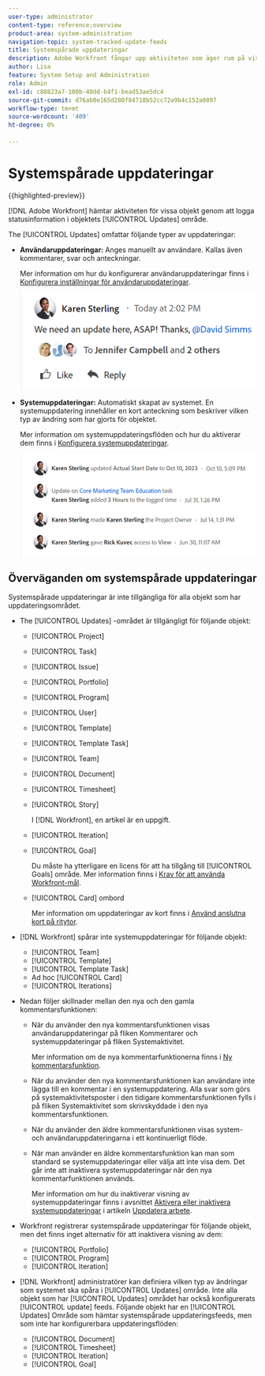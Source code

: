 ```yaml
---
user-type: administrator
content-type: reference;overview
product-area: system-administration
navigation-topic: system-tracked-update-feeds
title: Systemspårade uppdateringar
description: Adobe Workfront fångar upp aktiviteten som äger rum på vissa objekt genom att logga statusinformation i objektets [!UICONTROL Updates] område.
author: Lisa
feature: System Setup and Administration
role: Admin
exl-id: c88823a7-100b-40dd-b4f1-bead53ae5dc4
source-git-commit: d76ab0e165d280f84718b52cc72a9b4c152a0897
workflow-type: tm+mt
source-wordcount: '409'
ht-degree: 0%

---
```


# Systemspårade uppdateringar

{{highlighted-preview}}

<!--remove new experience and legacy notes when we remove legacy in the UI - Jan 24???-->

[!DNL Adobe Workfront] hämtar aktiviteten för vissa objekt genom att logga statusinformation i objektets [!UICONTROL Updates] område.

The [!UICONTROL Updates] omfattar följande typer av uppdateringar:

* **Användaruppdateringar:** Anges manuellt av användare. Kallas även kommentarer, svar och anteckningar.

  Mer information om hur du konfigurerar användaruppdateringar finns i [Konfigurera inställningar för användaruppdateringar](../../../administration-and-setup/set-up-workfront/system-tracked-update-feeds/configure-preferences-user-updates.md).

  ![](assets/updates-qs-350x125.png)

* **Systemuppdateringar:** Automatiskt skapat av systemet. En systemuppdatering innehåller en kort anteckning som beskriver vilken typ av ändring som har gjorts för objektet.

  Mer information om systemuppdateringsflöden och hur du aktiverar dem finns i [Konfigurera systemuppdateringar](../../../administration-and-setup/set-up-workfront/system-tracked-update-feeds/configure-system-updates.md).

  ![](assets/system-updates-example-unified-stream.png)

  <!--
  DRAFTED IN FLARE:
  Timestamps for system updates are based on your operating system's timezone.
  
  -->

## Överväganden om systemspårade uppdateringar

Systemspårade uppdateringar är inte tillgängliga för alla objekt som har uppdateringsområdet.

* The [!UICONTROL Updates] -området är tillgängligt för följande objekt:

   * [!UICONTROL Project]
   * [!UICONTROL Task]
   * [!UICONTROL Issue]
   * [!UICONTROL Portfolio]
   * [!UICONTROL Program]
   * [!UICONTROL User]
   * [!UICONTROL Template]
   * [!UICONTROL Template Task]
   * [!UICONTROL Team]
   * [!UICONTROL Document]
   * [!UICONTROL Timesheet]
   * [!UICONTROL Story]

     I [!DNL Workfront], en artikel är en uppgift.
   * [!UICONTROL Iteration]
   * [!UICONTROL Goal]

     Du måste ha ytterligare en licens för att ha tillgång till [!UICONTROL Goals] område. Mer information finns i [Krav för att använda Workfront-mål](../../../workfront-goals/goal-management/access-needed-for-wf-goals.md).
   * [!UICONTROL Card] ombord

     Mer information om uppdateringar av kort finns i [Använd anslutna kort på ritytor](../../../agile/get-started-with-boards/connected-cards.md).

* [!DNL Workfront] spårar inte systemuppdateringar för följande objekt:

   * [!UICONTROL Team]
   * [!UICONTROL Template]
   * [!UICONTROL Template Task]
   * Ad hoc [!UICONTROL Card]
   * [!UICONTROL Iterations]


<!--hiding this bit because this is not true, at this time (August 2023). Users with a Work or Review license can see system updates by default as well.

Your [!DNL Workfront] license determines whether system updates display by default in the [!UICONTROL Updates] area of objects. [!DNL Workfront] users with a [!UICONTROL Plan] license have system updates displayed in the [!UICONTROL Updates] area by default. However, users can filter out system updates, as described in the [Enable or disable system updates](../../../workfront-basics/updating-work-items-and-viewing-updates/update-work.md#enable) section in [Update work](../../../workfront-basics/updating-work-items-and-viewing-updates/update-work.md). All other [!DNL Workfront] licenses filter system updates by default.
-->

* Nedan följer skillnader mellan den nya och den gamla kommentarsfunktionen:

   * När du använder den nya kommentarsfunktionen visas användaruppdateringar på fliken Kommentarer och systemuppdateringar på fliken Systemaktivitet.

     Mer information om de nya kommentarfunktionerna finns i [Ny kommentarsfunktion](../../../product-announcements/betas/new-commenting-experience-beta/unified-commenting-experience.md).

   * <span class="preview">När du använder den nya kommentarsfunktionen kan användare inte lägga till en kommentar i en systemuppdatering. Alla svar som görs på systemaktivitetsposter i den tidigare kommentarsfunktionen fylls i på fliken Systemaktivitet som skrivskyddade i den nya kommentarsfunktionen.</span>
   * När du använder den äldre kommentarsfunktionen visas system- och användaruppdateringarna i ett kontinuerligt flöde.

   * När man använder en äldre kommentarsfunktion kan man som standard se systemuppdateringar eller välja att inte visa dem. Det går inte att inaktivera systemuppdateringar när den nya kommentarfunktionen används.

     Mer information om hur du inaktiverar visning av systemuppdateringar finns i avsnittet [Aktivera eller inaktivera systemuppdateringar](../../../workfront-basics/updating-work-items-and-viewing-updates/update-work.md#enable) i artikeln [Uppdatera arbete](../../../workfront-basics/updating-work-items-and-viewing-updates/update-work.md).

* Workfront registrerar systemspårade uppdateringar för följande objekt, men det finns inget alternativ för att inaktivera visning av dem:

   * [!UICONTROL Portfolio]
   * [!UICONTROL Program]
   * [!UICONTROL Iteration]

* [!DNL Workfront] administratörer kan definiera vilken typ av ändringar som systemet ska spåra i [!UICONTROL Updates] område. Inte alla objekt som har [!UICONTROL Updates] området har också konfigurerats [!UICONTROL update] feeds. Följande objekt har en [!UICONTROL Updates] Område som hämtar systemspårade uppdateringsfeeds, men som inte har konfigurerbara uppdateringsflöden:

   * [!UICONTROL Document]
   * [!UICONTROL Timesheet]
   * [!UICONTROL Iteration]
   * [!UICONTROL Goal]


